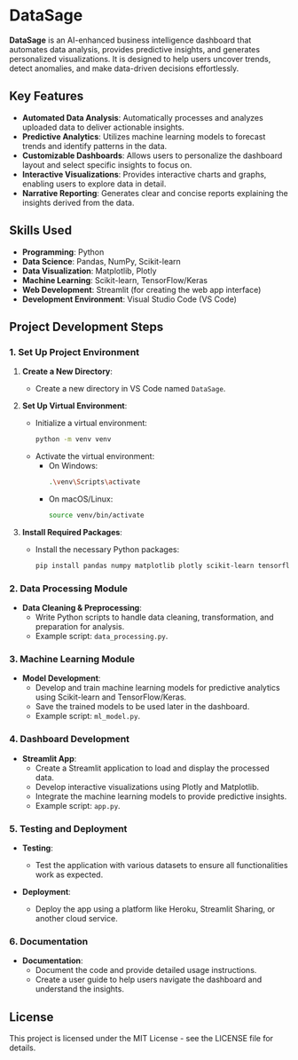 # DataSage

**DataSage** is an AI-enhanced business intelligence dashboard that automates data analysis, provides predictive insights, and generates personalized visualizations. It is designed to help users uncover trends, detect anomalies, and make data-driven decisions effortlessly.

## Key Features

- **Automated Data Analysis**: Automatically processes and analyzes uploaded data to deliver actionable insights.
- **Predictive Analytics**: Utilizes machine learning models to forecast trends and identify patterns in the data.
- **Customizable Dashboards**: Allows users to personalize the dashboard layout and select specific insights to focus on.
- **Interactive Visualizations**: Provides interactive charts and graphs, enabling users to explore data in detail.
- **Narrative Reporting**: Generates clear and concise reports explaining the insights derived from the data.

## Skills Used

- **Programming**: Python
- **Data Science**: Pandas, NumPy, Scikit-learn
- **Data Visualization**: Matplotlib, Plotly
- **Machine Learning**: Scikit-learn, TensorFlow/Keras
- **Web Development**: Streamlit (for creating the web app interface)
- **Development Environment**: Visual Studio Code (VS Code)

## Project Development Steps

### 1. Set Up Project Environment

1. **Create a New Directory**:
   - Create a new directory in VS Code named `DataSage`.

2. **Set Up Virtual Environment**:
   - Initialize a virtual environment:
     ```bash
     python -m venv venv
     ```
   - Activate the virtual environment:
     - On Windows:
       ```bash
       .\venv\Scripts\activate
       ```
     - On macOS/Linux:
       ```bash
       source venv/bin/activate
       ```

3. **Install Required Packages**:
   - Install the necessary Python packages:
     ```bash
     pip install pandas numpy matplotlib plotly scikit-learn tensorflow keras streamlit
     ```

### 2. Data Processing Module

- **Data Cleaning & Preprocessing**:
  - Write Python scripts to handle data cleaning, transformation, and preparation for analysis.
  - Example script: `data_processing.py`.

### 3. Machine Learning Module

- **Model Development**:
  - Develop and train machine learning models for predictive analytics using Scikit-learn and TensorFlow/Keras.
  - Save the trained models to be used later in the dashboard.
  - Example script: `ml_model.py`.

### 4. Dashboard Development

- **Streamlit App**:
  - Create a Streamlit application to load and display the processed data.
  - Develop interactive visualizations using Plotly and Matplotlib.
  - Integrate the machine learning models to provide predictive insights.
  - Example script: `app.py`.

### 5. Testing and Deployment

- **Testing**:
  - Test the application with various datasets to ensure all functionalities work as expected.
  
- **Deployment**:
  - Deploy the app using a platform like Heroku, Streamlit Sharing, or another cloud service.

### 6. Documentation

- **Documentation**:
  - Document the code and provide detailed usage instructions.
  - Create a user guide to help users navigate the dashboard and understand the insights.

## License

This project is licensed under the MIT License - see the LICENSE file for details.
